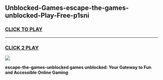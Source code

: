 
## Unblocked-Games-escape-the-games-unblocked-Play-Free-p1sni
<h3>
<a href="https://premium76.site?title=escape-the-games-unblocked&ref=21A">CLICK TO PLAY</a></h3>
<hr>

<h3>
<a href="https://premium76.site?title=escape-the-games-unblocked&ref=21A">CLICK 2 PLAY</a>
  
</h3>

<a href="https://premium76.site?title=escape-the-games-unblocked&ref=21A"><img src="https://clearcache.store/games.png"></a>


**escape-the-games-unblocked games unblocked: Your Gateway to Fun and Accessible Online Gaming**
